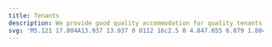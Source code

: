 ```yaml
---
title: Tenants
description: We provide good quality accommodation for quality tenants. Are you a quality tenant then we want to hear from you!
svg: 'M5.121 17.804A13.937 13.937 0 0112 16c2.5 0 4.847.655 6.879 1.804M15 10a3 3 0 11-6 0 3 3 0 016 0zm6 2a9 9 0 11-18 0 9 9 0 0118 0z'
---
```



